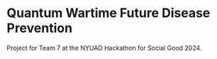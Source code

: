 # Quantum Wartime Future Disease Prevention
Project for Team 7 at the NYUAD Hackathon for Social Good 2024.
